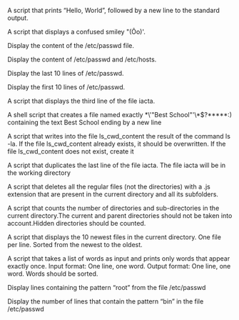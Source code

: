 A script that prints “Hello, World”, followed by a new line to the standard output. 

A script that displays a confused smiley "(Ôo)'.

Display the content of the /etc/passwd file.

Display the content of /etc/passwd and /etc/hosts.

Display the last 10 lines of /etc/passwd.

Display the first 10 lines of /etc/passwd.

A script that displays the third line of the file iacta.

A shell script that creates a file named exactly \*\\'"Best School"\'\\*$\?\*\*\*\*\*:) containing the text Best School ending by a new line

A script that writes into the file ls_cwd_content the result of the command ls -la. If the file ls_cwd_content already exists, it should be overwritten. If the file ls_cwd_content does not exist, create it

A script that duplicates the last line of the file iacta. The file iacta will be in the working directory

A script that deletes all the regular files (not the directories) with a .js extension that are present in the current directory and all its subfolders.

A script that counts the number of directories and sub-directories in the current directory.The current and parent directories should not be taken into account.Hidden directories should be counted.

A script that displays the 10 newest files in the current directory. One file per line. Sorted from the newest to the oldest.

A script that takes a list of words as input and prints only words that appear exactly once. Input format: One line, one word. Output format: One line, one word. Words should be sorted.

Display lines containing the pattern “root” from the file /etc/passwd

Display the number of lines that contain the pattern “bin” in the file /etc/passwd 
